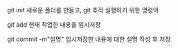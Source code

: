 git init 
새로운 폴더를 만들고, git 추적 실행하기 위한 명령어

git add
현재 작업한 내용을 임시저장

git commit -m"설명"
임시저장한 내용에 대한 설명 작성 후 저장